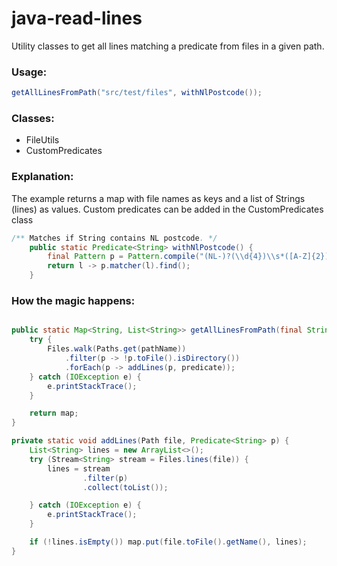 # java-read-lines

Utility classes to get all lines matching a predicate from files in a given path.

### Usage:

```java
getAllLinesFromPath("src/test/files", withNlPostcode());
```


### Classes:

 * FileUtils
 * CustomPredicates
 
 
### Explanation:

The example returns a map with file names as keys and a list of Strings (lines) as values. Custom predicates can be added in the CustomPredicates class

```java
/** Matches if String contains NL postcode. */
    public static Predicate<String> withNlPostcode() {
        final Pattern p = Pattern.compile("(NL-)?(\\d{4})\\s*([A-Z]{2})");
        return l -> p.matcher(l).find();
    }
```


### How the magic happens:

```java

public static Map<String, List<String>> getAllLinesFromPath(final String pathName, final Predicate<String> predicate) {
    try {
        Files.walk(Paths.get(pathName))
            .filter(p -> !p.toFile().isDirectory())
            .forEach(p -> addLines(p, predicate));
    } catch (IOException e) {
        e.printStackTrace();
    }

    return map;
}

private static void addLines(Path file, Predicate<String> p) {
    List<String> lines = new ArrayList<>();
    try (Stream<String> stream = Files.lines(file)) {
        lines = stream
                .filter(p)
                .collect(toList());

    } catch (IOException e) {
        e.printStackTrace();
    }

    if (!lines.isEmpty()) map.put(file.toFile().getName(), lines);
}

```